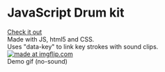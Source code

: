 <h1>JavaScript Drum kit </h1>
<a href = "https://rawgit.com/sstroink/JavaScript-Fun-Stuff/master/01%20-%20JavaScript%20Drum%20Kit/index.html">Check it out </a>
</br>
Made with JS, html5 and CSS. </br>
Uses "data-key" to link key strokes with sound clips. </br>
<a href="https://imgflip.com/gif/240mce"><img src="https://i.imgflip.com/240mce.gif" title="made at imgflip.com"/></a> </br>
Demo gif (no-sound)
